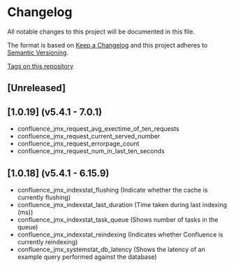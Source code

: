 # Changelog

All notable changes to this project will be documented in this file.

The format is based on [Keep a Changelog](http://keepachangelog.com/en/1.0.0/)
and this project adheres to [Semantic Versioning](http://semver.org/spec/v2.0.0.html).

[Tags on this repository](https://github.com/AndreyVMarkelov/prom-confluence-exporter/releases)

## [Unreleased]

## [1.0.19] (v5.4.1 - 7.0.1)

- confluence_jmx_request_avg_exectime_of_ten_requests
- confluence_jmx_request_current_served_number
- confluence_jmx_request_errorpage_count
- confluence_jmx_request_num_in_last_ten_seconds

## [1.0.18] (v5.4.1 - 6.15.9)

- confluence_jmx_indexstat_flushing (Indicate whether the cache is currently flushing)
- confluence_jmx_indexstat_last_duration (Time taken during last indexing (ms))
- confluence_jmx_indexstat_task_queue (Shows number of tasks in the queue)
- confluence_jmx_indexstat_reindexing (Indicates whether Confluence is currently reindexing)
- confluence_jmx_systemstat_db_latency (Shows the latency of an example query performed against the database)
